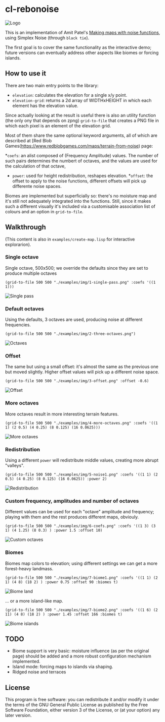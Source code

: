 # cl-rebonoise

![Logo](cl-rebonoise-logo.png?raw=true)

This is an implementation of Amit Patel's [Making maps with noise
functions](https://www.redblobgames.com/maps/terrain-from-noise/),
using Simplex Noise (through `black tie`).

The first goal is to cover the same functionality as the interactive
demo; future versions can eventually address other aspects like
biomes or forcing islands.

## How to use it

There are two main entry points to the library:

* `elevation`: calculates the elevation for a single x/y point.
* `elevation-grid`: returns a 2d array of WIDTHxHEIGHT in which each
  element has the elevation value.
  
Since actually looking at the result is useful there is also an
utility function (the only ony that depends on zpng) `grid-to-file`
that creates a PNG file in which each pixel is an element of the
elevation grid.

Most of them share the same optional keyword arguments, all of which
are described at [Red Blob
Games(https://www.redblobgames.com/maps/terrain-from-noise) page:

*`coefs`: an alist composed of (Frequency Amplitude) values. The
number of such pairs determines the numbert of octaves, and the values
are used for the calculation of that octave,
* `power`: used for height redistribution, reshapes elevation.
*`offset`: the offset to apply to the noise functions, different
offsets will pick up differente noise spaces.

Biomes are implemented but superficially so: there's no moisture map
and it's still not adequately integrated into the functions. Still,
since it makes such a different visually it's included via a
customisable association list of colours and an option in
`grid-to-file`.

## Walkthrough

(This content is also in `examples/create-map.lisp` for interactive explorarion).

### Single octave
Single octave, 500x500; we override the defaults since they are set to produce multiple octaves

```common-lisp
(grid-to-file 500 500 "./examples/img/1-single-pass.png" :coefs '((1 1)))
```
![Single pass](examples/img/1-single-pass.png?raw=true)

### Default octaves
Using the defaults, 3 octaves are used, producing noise at different frequencies.

```common-lisp
(grid-to-file 500 500 "./examples/img/2-three-octaves.png")
```
![Octaves](examples/img/2-three-octaves.png?raw=true)

### Offset

The same but using a small offset: it's almost the same as the previous one but moved slightly. Higher offset values will pick up a different noise space.

```common-lisp
(grid-to-file 500 500 "./examples/img/3-offset.png" :offset -0.6)
```
![Offset](examples/img/3-offset.png?raw=true)


### More octaves

More octaves result in more interesting terrain features.
```common-lisp
(grid-to-file 500 500 "./examples/img/4-more-octaves.png" :coefs '((1 1) (2 0.5) (4 0.25) (8 0.125) (16 0.0625)))
```
![More octaves](examples/img/4-more-octaves.png?raw=true)


### Redistribution

Using a different `power` will redistribute middle values, creating more abrupt "valleys".


```common-lisp
(grid-to-file 500 500 "./examples/img/5-noise1.png" :coefs '((1 1) (2 0.5) (4 0.25) (8 0.125) (16 0.0625)) :power 2)
```
![Redistribution](examples/img/5-noise1.png?raw=true)


### Custom frequency, amplitudes and number of octaves
Different values can be used for each "octave" amplitude and frequency; playing with them and the rest produces different maps, obviouly.

```common-lisp
(grid-to-file 500 500 "./examples/img/6-coefs.png" :coefs '((1 3) (3 1) (4 1.25) (8 0.3) ) :power 1.5 :offset 10)
```
![Custom octaves](examples/img/6-coefs.png?raw=true)

### Biomes

Biomes map colors to elevation; using different settings we can get a more forest-heavy landmass.
```common-lisp
(grid-to-file 500 500 "./examples/img/7-biome1.png" :coefs '((1 1) (2 1) (4 8) (18 2) ) :power 0.75 :offset 90 :biomes t)
```
![Biome land](examples/img/7-biome1.png?raw=true)

... or a more island-like map.

```common-lisp
(grid-to-file 500 500 "./examples/img/7-biome2.png" :coefs '((1 6) (2 11) (4 8) (18 2) ) :power 1.45 :offset 166 :biomes t)
```
![Biome islands](examples/img/7-biome2.png?raw=true)

## TODO

* Biome support is very basic: moisture influence (as per the original page) should be added and a more robust configuration mechanism implemented.
* Island mode: forcing maps to islands via shaping.
* Ridged noise and terraces

## License

This program is free software: you can redistribute it and/or modify
it under the terms of the GNU General Public License as published by
the Free Software Foundation, either version 3 of the License, or (at
your option) any later version.


